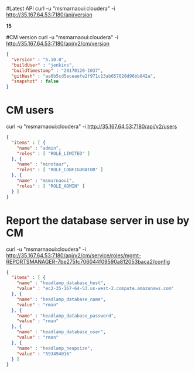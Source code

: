 #Latest API 
 curl -u "msmarnaoui:cloudera" -i   http://35.167.64.53:7180/api/version

<strong> 15 </strong>

#CM version
curl -u "msmarnaoui:cloudera" -i   http://35.167.64.53:7180/api/v2/cm/version

```json
{
  "version" : "5.10.0",
  "buildUser" : "jenkins",
  "buildTimestamp" : "20170120-1037",
  "gitHash" : "aa0b5cd5eceaefe2f971c13ab657020d96bb842a",
  "snapshot" : false
}
```

# CM users

curl -u "msmarnaoui:cloudera" -i   http://35.167.64.53:7180/api/v2/users
```json
{
  "items" : [ {
    "name" : "admin",
    "roles" : [ "ROLE_LIMITED" ]
  }, {
    "name" : "minotaur",
    "roles" : [ "ROLE_CONFIGURATOR" ]
  }, {
    "name" : "msmarnaoui",
    "roles" : [ "ROLE_ADMIN" ]
  } ]
}
```

# Report the database server in use by CM

curl -u "msmarnaoui:cloudera" -i http://35.167.64.53:7180/api/v2/cm/service/roles/mgmt-REPORTSMANAGER-7be275fc706044f09590a812053baca2/config
```json
{
  "items" : [ {
    "name" : "headlamp_database_host",
    "value" : "ec2-35-167-64-53.us-west-2.compute.amazonaws.com"
  }, {
    "name" : "headlamp_database_name",
    "value" : "rman"
  }, {
    "name" : "headlamp_database_password",
    "value" : "rman"
  }, {
    "name" : "headlamp_database_user",
    "value" : "rman"
  }, {
    "name" : "headlamp_heapsize",
    "value" : "593494016"
  } ]
}
```
